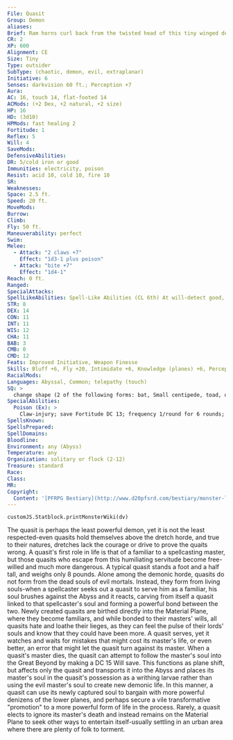 ```yaml
---
File: Quasit
Group: Demon
aliases: 
Brief: Ram horns curl back from the twisted head of this tiny winged demon, and its body is thin and wiry.
CR: 2
XP: 600
Alignment: CE
Size: Tiny
Type: outsider
SubType: (chaotic, demon, evil, extraplanar)
Initiative: 6
Senses: darkvision 60 ft.; Perception +7
Aura: 
AC: 16, touch 14, flat-footed 14
ACMods: (+2 Dex, +2 natural, +2 size)
HP: 16
HD: (3d10)
HPMods: fast healing 2
Fortitude: 1
Reflex: 5
Will: 4
SaveMods: 
DefensiveAbilities: 
DR: 5/cold iron or good
Immunities: electricity, poison
Resist: acid 10, cold 10, fire 10
SR: 
Weaknesses: 
Space: 2.5 ft.
Speed: 20 ft.
MoveMods: 
Burrow: 
Climb: 
Fly: 50 ft.
Maneuverability: perfect
Swim: 
Melee: 
  - Attack: "2 claws +7"
    Effect: "1d3-1 plus poison"
  - Attack: "bite +7"
    Effect: "1d4-1"
Reach: 0 ft.
Ranged: 
SpecialAttacks: 
SpellLikeAbilities: Spell-Like Abilities (CL 6th) At will-detect good, detect magic, invisibility (self only) 1/day-cause fear (30 foot radius, DC 11) 1/week-commune (six questions)
STR: 8
DEX: 14
CON: 11
INT: 11
WIS: 12
CHA: 11
BAB: 3
CMB: 0
CMD: 12
Feats: Improved Initiative, Weapon Finesse
Skills: Bluff +6, Fly +20, Intimidate +6, Knowledge (planes) +6, Perception +7, Stealth +16
RacialMods: 
Languages: Abyssal, Common; telepathy (touch)
SQ: >
  change shape (2 of the following forms: bat, Small centipede, toad, or wolf; polmorph)
SpecialAbilities:
  Poison (Ex): >
    Claw-injury; save Fortitude DC 13; frequency 1/round for 6 rounds; effect 1d2 Dexterity; cure 2 consecutive saves.
SpellsKnown: 
SpellsPrepared: 
SpellDomains: 
Bloodline: 
Environment: any (Abyss)
Temperature: any
Organization: solitary or flock (2-12)
Treasure: standard
Race: 
Class: 
MR: 
Copyright:
  Content: '[PFRPG Bestiary](http://www.d20pfsrd.com/bestiary/monster-listings/outsiders/demon/quasit)'
---
```

```dataviewjs
customJS.Statblock.printMonsterWiki(dv)
```
The quasit is perhaps the least powerful demon, yet it is not the least respected-even quasits hold themselves above the dretch horde, and true to their natures, dretches lack the courage or drive to prove the quaits wrong. A quasit's first role in life is that of a familiar to a spellcasting master, but those quasits who escape from this humiliating servitude become free-willed and much more dangerous. A typical quasit stands a foot and a half tall, and weighs only 8 pounds. Alone among the demonic horde, quasits do not form from the dead souls of evil mortals. Instead, they form from living souls-when a spellcaster seeks out a quasit to serve him as a familiar, his soul brushes against the Abyss and it reacts, carving from itself a quasit linked to that spellcaster's soul and forming a powerful bond between the two. Newly created quasits are birthed directly into the Material Plane, where they become familiars, and while bonded to their masters' wills, all quasits hate and loathe their lieges, as they can feel the pulse of their lords' souls and know that they could have been more. A quasit serves, yet it watches and waits for mistakes that might cost its master's life, or even better, an error that might let the quasit turn against its master. When a quasit's master dies, the quasit can attempt to follow the master's soul into the Great Beyond by making a DC 15 Will save. This functions as plane shift, but affects only the quasit and transports it into the Abyss and places its master's soul in the quasit's possession as a writhing larvae rather than using the evil master's soul to create new demonic life. In this manner, a quasit can use its newly captured soul to bargain with more powerful denizens of the lower planes, and perhaps secure a vile transformative "promotion" to a more powerful form of life in the process. Rarely, a quasit elects to ignore its master's death and instead remains on the Material Plane to seek other ways to entertain itself-usually settling in an urban area where there are plenty of folk to torment.
